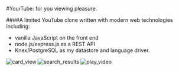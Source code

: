 
#YourTube: for you viewing pleasure.

####A limited YouTube clone written with modern web technologies including:
- vanilla JavaScript on the front end
- node.js/express.js as a REST API
- Knex/PostgreSQL as my datastore and language driver.

![card_view](https://cloud.githubusercontent.com/assets/7423576/21172052/94a6ce0e-c184-11e6-850b-7565a4c5b8f7.png)
![search_results](https://cloud.githubusercontent.com/assets/7423576/20984657/0eff8830-bc76-11e6-8588-a10c812bb104.png)
![play_video](https://cloud.githubusercontent.com/assets/7423576/20984665/121efda2-bc76-11e6-898f-3a2104f7a51a.png)


